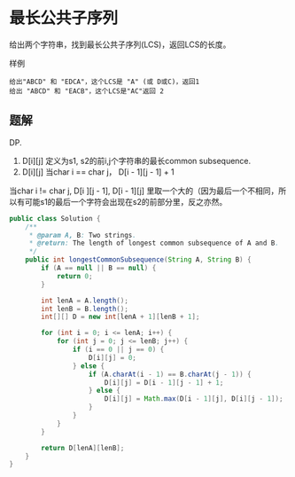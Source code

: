 # 最长公共子序列

给出两个字符串，找到最长公共子序列(LCS)，返回LCS的长度。

样例

    给出"ABCD" 和 "EDCA"，这个LCS是 "A" (或 D或C)，返回1
    给出 "ABCD" 和 "EACB"，这个LCS是"AC"返回 2

## 题解

DP.

1. D[i][j] 定义为s1, s2的前i,j个字符串的最长common subsequence.
2. D[i][j] 当char i == char j， D[i - 1][j - 1] + 1

当char i != char j, D[i ][j - 1], D[i - 1][j] 里取一个大的（因为最后一个不相同，所以有可能s1的最后一个字符会出现在s2的前部分里，反之亦然。

```java
public class Solution {
    /**
     * @param A, B: Two strings.
     * @return: The length of longest common subsequence of A and B.
     */
    public int longestCommonSubsequence(String A, String B) {
        if (A == null || B == null) {
            return 0;
        }

        int lenA = A.length();
        int lenB = B.length();
        int[][] D = new int[lenA + 1][lenB + 1];

        for (int i = 0; i <= lenA; i++) {
            for (int j = 0; j <= lenB; j++) {
                if (i == 0 || j == 0) {
                    D[i][j] = 0;
                } else {
                    if (A.charAt(i - 1) == B.charAt(j - 1)) {
                        D[i][j] = D[i - 1][j - 1] + 1;
                    } else {
                        D[i][j] = Math.max(D[i - 1][j], D[i][j - 1]);
                    }
                }
            }
        }

        return D[lenA][lenB];
    }
}


```
